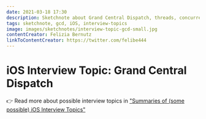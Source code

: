 ```yaml
---
date: 2021-03-18 17:30
description: Sketchnote about Grand Central Dispatch, threads, concurrency, types of queues, Operation Queues and DispatchGroup.
tags: sketchnote, gcd, iOS, interview-topics
image: images/sketchnotes/interview-topic-gcd-small.jpg
contentCreator: Felizia Bernutz
linkToContentCreator: https://twitter.com/felibe444
---
```


# iOS Interview Topic: Grand Central Dispatch

👉 Read more about possible interview topics in ["Summaries of (some possible) iOS Interview Topics"](https://fbernutz.github.io/posts/summaries-ios-interview-topics/)
